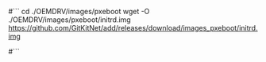 #```
cd ./OEMDRV/images/pxeboot
wget -O ./OEMDRV/images/pxeboot/initrd.img https://github.com/GitKitNet/add/releases/download/images_pxeboot/initrd.img

#```
